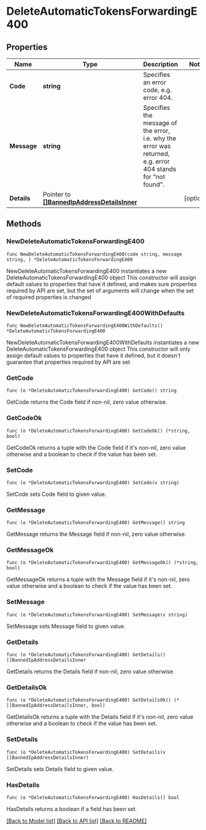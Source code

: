 # DeleteAutomaticTokensForwardingE400

## Properties

Name | Type | Description | Notes
------------ | ------------- | ------------- | -------------
**Code** | **string** | Specifies an error code, e.g. error 404. | 
**Message** | **string** | Specifies the message of the error, i.e. why the error was returned, e.g. error 404 stands for “not found”. | 
**Details** | Pointer to [**[]BannedIpAddressDetailsInner**](BannedIpAddressDetailsInner.md) |  | [optional] 

## Methods

### NewDeleteAutomaticTokensForwardingE400

`func NewDeleteAutomaticTokensForwardingE400(code string, message string, ) *DeleteAutomaticTokensForwardingE400`

NewDeleteAutomaticTokensForwardingE400 instantiates a new DeleteAutomaticTokensForwardingE400 object
This constructor will assign default values to properties that have it defined,
and makes sure properties required by API are set, but the set of arguments
will change when the set of required properties is changed

### NewDeleteAutomaticTokensForwardingE400WithDefaults

`func NewDeleteAutomaticTokensForwardingE400WithDefaults() *DeleteAutomaticTokensForwardingE400`

NewDeleteAutomaticTokensForwardingE400WithDefaults instantiates a new DeleteAutomaticTokensForwardingE400 object
This constructor will only assign default values to properties that have it defined,
but it doesn't guarantee that properties required by API are set

### GetCode

`func (o *DeleteAutomaticTokensForwardingE400) GetCode() string`

GetCode returns the Code field if non-nil, zero value otherwise.

### GetCodeOk

`func (o *DeleteAutomaticTokensForwardingE400) GetCodeOk() (*string, bool)`

GetCodeOk returns a tuple with the Code field if it's non-nil, zero value otherwise
and a boolean to check if the value has been set.

### SetCode

`func (o *DeleteAutomaticTokensForwardingE400) SetCode(v string)`

SetCode sets Code field to given value.


### GetMessage

`func (o *DeleteAutomaticTokensForwardingE400) GetMessage() string`

GetMessage returns the Message field if non-nil, zero value otherwise.

### GetMessageOk

`func (o *DeleteAutomaticTokensForwardingE400) GetMessageOk() (*string, bool)`

GetMessageOk returns a tuple with the Message field if it's non-nil, zero value otherwise
and a boolean to check if the value has been set.

### SetMessage

`func (o *DeleteAutomaticTokensForwardingE400) SetMessage(v string)`

SetMessage sets Message field to given value.


### GetDetails

`func (o *DeleteAutomaticTokensForwardingE400) GetDetails() []BannedIpAddressDetailsInner`

GetDetails returns the Details field if non-nil, zero value otherwise.

### GetDetailsOk

`func (o *DeleteAutomaticTokensForwardingE400) GetDetailsOk() (*[]BannedIpAddressDetailsInner, bool)`

GetDetailsOk returns a tuple with the Details field if it's non-nil, zero value otherwise
and a boolean to check if the value has been set.

### SetDetails

`func (o *DeleteAutomaticTokensForwardingE400) SetDetails(v []BannedIpAddressDetailsInner)`

SetDetails sets Details field to given value.

### HasDetails

`func (o *DeleteAutomaticTokensForwardingE400) HasDetails() bool`

HasDetails returns a boolean if a field has been set.


[[Back to Model list]](../README.md#documentation-for-models) [[Back to API list]](../README.md#documentation-for-api-endpoints) [[Back to README]](../README.md)


